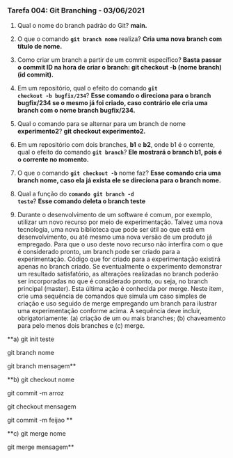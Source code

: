 ### Tarefa 004: Git Branching - 03/06/2021

1. Qual o nome do branch padrão do Git?  **main.**
2. O que o comando **<code>git branch nome</code>** realiza? **Cria uma nova branch com título de nome.**

3. Como criar um branch a partir de um commit específico? **Basta passar o commit ID na hora de criar o branch: git checkout -b (nome branch) (id commit).**

4. Em um repositório, qual o efeito do comando **<code>git checkout -b bugfix/234</code>**? **Esse comando o direciona para o branch bugfix/234 se o mesmo já foi criado, caso contrário ele cria uma branch com o nome branch bugfix/234.**

5. Qual o comando para se alternar para um branch de nome **experimento2**? **git checkout experimento2.**

6. Em um repositório com dois branches, **b1** e **b2**, onde b1 é o corrente, qual o efeito do comando **<code>git branch</code>**? **Ele mostrará o branch b1, pois é o corrente no momento.**

7. O que o comando **<code>git checkout -b</code>** nome faz?   **Esse comando cria uma branch nome, caso ela já exista ele se direciona para o branch nome.**

8. Qual a função do <code>**comando git branch -d teste</code>**? **Esse comando deleta o branch teste**

9. Durante o desenvolvimento de um software é comum, por exemplo, utilizar um novo recurso por meio de experimentação. Talvez uma nova tecnologia, uma nova biblioteca que pode ser útil ao que está em desenvolvimento, ou até mesmo uma nova versão de um produto já empregado. Para que o uso deste novo recurso não interfira com o que é considerado pronto, um branch pode ser criado para a experimentação. Código que for criado para a experimentação existirá apenas no branch criado. Se eventualmente o experimento demonstrar um resultado satisfatório, as alterações realizadas no branch poderão ser incorporadas no que é considerado pronto, ou seja, no branch principal (master). Esta última ação é conhecida por merge. Neste item, crie uma sequência de comandos que simula um caso simples de criação e uso seguido de merge empregando um branch para ilustrar uma experimentação conforme acima. A sequência deve incluir, obrigatoriamente: (a) criação de um ou mais branches; (b) chaveamento para pelo menos dois branches e (c) merge.

**a) 
git init teste

git branch nome

git branch mensagem**

**b)
git checkout nome

git commit -m arroz

git checkout mensagem

git commit -m feijao
**

**c) 
git merge nome

git merge mensagem**


</DIV/>
